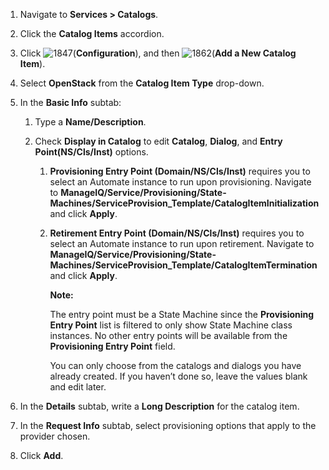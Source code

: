 1.  Navigate to **Services > Catalogs**.

2.  Click the **Catalog Items** accordion.

3.  Click ![1847](../images/1847.png)(**Configuration**), and then
    ![1862](../images/1862.png)(**Add a New Catalog Item**).

4.  Select **OpenStack** from the **Catalog Item Type** drop-down.

5.  In the **Basic Info** subtab:

    1.  Type a **Name/Description**.

    2.  Check **Display in Catalog** to edit **Catalog**, **Dialog**,
        and **Entry Point(NS/Cls/Inst)** options.

        1.  **Provisioning Entry Point (Domain/NS/Cls/Inst)** requires you to select an Automate instance to run upon provisioning.
            Navigate to **ManageIQ/Service/Provisioning/State‐Machines/ServiceProvision\_Template/CatalogItemInitialization**
            and click **Apply**.

        2.  **Retirement Entry Point (Domain/NS/Cls/Inst)** requires you to select an Automate instance to run upon retirement. Navigate to **ManageIQ/Service/Provisioning/State‐Machines/ServiceProvision\_Template/CatalogItemTermination**
            and click **Apply**.

            **Note:**

            The entry point must be a State Machine since the **Provisioning Entry Point** list is filtered to only show State Machine class instances. No other entry points will be
            available from the **Provisioning Entry Point** field.

            You can only choose from the catalogs and dialogs you have already created. If you haven’t done so, leave the values
            blank and edit later.

6.  In the **Details** subtab, write a **Long Description** for the catalog item.

7.  In the **Request Info** subtab, select provisioning options that apply to the provider chosen.

8.  Click **Add**.
